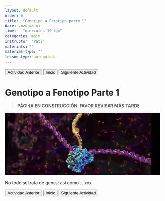 ```yaml
---
layout: default
order: 6
title:  "Genotipo a Fenotipo parte 1"
date: 2020-08-01
time:   "miercoles 19 Ago"
categories: main
instructor: "Pati"
materials: ""
material-type: ""
lesson-type: autoguiada
---
```


<a href="https://pesalerno.github.io/genetica-ago-2020/main/2020/08/01/5_proyectos-1.html"><button>Actividad Anterior</button></a>		<a href="https://pesalerno.github.io/genetica-ago-2020/"><button>Inicio</button></a>    <a href="https://pesalerno.github.io/genetica-ago-2020/main/2020/06/08/7_geno-feno-2.html"><button>Siguiente Actividad</button></a>

# Genotipo a Fenotipo Parte 1

>**PÁGINA EN CONSTRUCCIÓN. FAVOR REVISAR MÁS TARDE**

![](https://github.com/pesalerno/genetica-ago-2020/blob/master/files/transcription.png?raw=true)<br>

No todo se trata de genes: así como ... xxx

<a href="https://pesalerno.github.io/genetica-ago-2020/main/2020/08/01/5_proyectos-1.html"><button>Actividad Anterior</button></a>		<a href="https://pesalerno.github.io/genetica-ago-2020/"><button>Inicio</button></a>    <a href="https://pesalerno.github.io/genetica-ago-2020/main/2020/06/08/7_geno-feno-2.html"><button>Siguiente Actividad</button></a>

